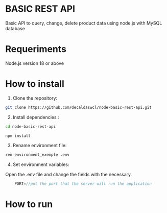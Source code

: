 # BASIC REST API

Basic API to query, change, delete product data using node.js with MySQL database

# Requeriments

Node.js version 18 or above


# How to install

1. Clone the repository:
```sh
git clone https://github.com/decaldaswcl/node-basic-rest-api.git
```

2. Install dependencies :
```sh
cd node-basic-rest-api

npm install
```
3. Rename environment file:
```sh
ren environment_exemple .env
```
4. Set environment variables:

Open the .env file and change the fields with the necessary.
```js
    PORT=//put the port that the server will run the application
```



# How to run

